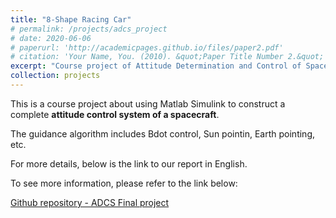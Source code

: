```yaml
---
title: "8-Shape Racing Car"
# permalink: /projects/adcs_project
# date: 2020-06-06
# paperurl: 'http://academicpages.github.io/files/paper2.pdf'
# citation: 'Your Name, You. (2010). &quot;Paper Title Number 2.&quot; <i>Journal 1</i>. 1(2).'
excerpt: "Course project of Attitude Determination and Control of Spacecrafts <br/><img src='/images/ADCS_project.PNG'>"
collection: projects
---
```

<!-- Todo: revise the image. -->
This is a course project about using Matlab Simulink to construct a complete **attitude control system of a spacecraft**.

The guidance algorithm includes Bdot control, Sun pointin, Earth pointing, etc.

For more details, below is the link to our report in English.

To see more information, please refer to the link below:

[Github repository - ADCS Final project]()

<!-- Recommended citation: Your Name, You. (2010). "Paper Title Number 2." <i>Journal 1</i>. 1(2). -->